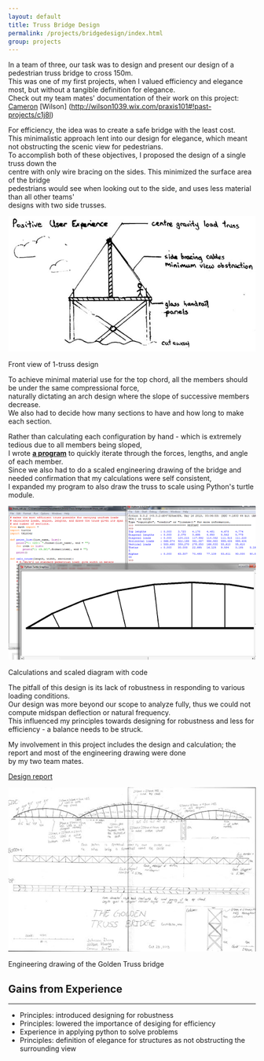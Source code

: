 ```yaml
---
layout: default
title: Truss Bridge Design
permalink: /projects/bridgedesign/index.html
group: projects
---
```

In a team of three, our task was to design and present our design of a pedestrian truss bridge to cross 150m.  
This was one of my first projects, when I valued efficiency and elegance most, but without a tangible definition for elegance.  
Check out my team mates' documentation of their work on this project: [Cameron](http://cameronbuttazzoni.wix.com/design#!conceptual-bridge-design/cr7l) [Wilson] (http://wilson1039.wix.com/praxis101#!past-projects/c1j8l)  


For efficiency, the idea was to create a safe bridge with the least cost.  
This minimalistic approach lent into our design for elegance, which meant not obstructing the scenic view for pedestrians.  
To accomplish both of these objectives, I proposed the design of a single truss down the  
centre with only wire bracing on the sides. This minimized the surface area of the bridge  
pedestrians would see when looking out to the side, and uses less material than all other teams'  
designs with two side trusses.  
<div class="frames">
<img src="frontview.jpg">
<p>Front view of 1-truss design</p>
</div>

<a name="design"> </a>
To achieve minimal material use for the top chord, all the members should be under the same compressional force,  
naturally dictating an arch design where the slope of successive members decrease.  
We also had to decide how many sections to have and how long to make each section.  

Rather than calculating each configuration by hand - which is extremely tedious due to all members being sloped,  
I wrote [**a program**](https://github.com/LemonPi/trusscalc) to quickly iterate through the forces, lengths, and angle of each member.  
Since we also had to do a scaled engineering drawing of the bridge and needed confirmation that my calculations were self consistent,  
I expanded my program to also draw the truss to scale using Python's turtle module.  

<div class="frames">
<img src="trusscalc.png">
<p>Calculations and scaled diagram with code</p>
</div>

The pitfall of this design is its lack of robustness in responding to various loading conditions.  
Our design was more beyond our scope to analyze fully, thus we could not compute midspan deflection or natural frequency.  
This influenced my principles towards designing for robustness and less for efficiency - a balance needs to be struck.  


My involvement in this project includes the design and calculation; the report and most of the engineering drawing were done  
by my two team mates.  

[Design report](designreport.pdf)
<div class="frames">
<a href="diagram.jpg"><img src="diagramthumb.jpg"></a>
<p>Engineering drawing of the Golden Truss bridge</p>
</div>

<a name="gains"> </a>
## Gains from Experience
-----------------------
- Principles: introduced designing for robustness
- Principles: lowered the importance of desiging for efficiency
- Experience in applying python to solve problems
- Principles: definition of elegance for structures as not obstructing the surrounding view